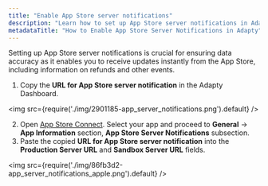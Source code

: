 ```yaml
---
title: "Enable App Store server notifications"
description: "Learn how to set up App Store server notifications in Adapty to receive real-time updates on refunds and other events directly from the App Store"
metadataTitle: "How to Enable App Store Server Notifications in Adapty"
---
```


Setting up App Store server notifications is crucial for ensuring data accuracy as it enables you to receive updates instantly from the App Store, including information on refunds and other events.

1. Copy the **URL for App Store server notification** in the Adapty Dashboard. 

   
<img
  src={require('./img/2901185-app_server_notifications.png').default}
/>



2. Open [App Store Connect](https://appstoreconnect.apple.com/apps). Select your app and proceed to **General** → **App Information** section, **App Store Server Notifications** subsection. 
3. Paste the copied **URL for App Store server notification** into the **Production Server URL** and **Sandbox Server URL** fields.

   
<img
  src={require('./img/86fb3d2-app_server_notifications_apple.png').default}
/>


